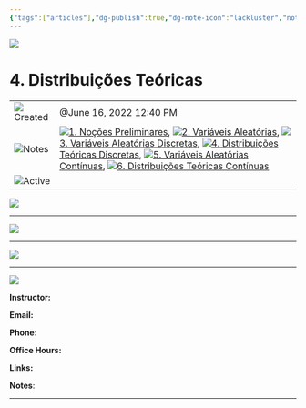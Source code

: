 ```yaml
---
{"tags":["articles"],"dg-publish":true,"dg-note-icon":"lackluster","noteIcon":"lackluster","permalink":"/04-resources-material-para-zettel/elearning/4-distribuicoes-teoricas/","dgPassFrontmatter":true,"created":"2025-10-16T10:25:58.268+01:00","updated":"2025-10-23T12:59:46.025+01:00"}
---
```

 

![](Dashboard/Attachments/icons_graduate%2029.png)

# 4. Distribuições Teóricas

|   |   |
|---|---|
|![](Dashboard/Attachments/clock_gray%20153.svg)Created|@June 16, 2022 12:40 PM|
|![](Dashboard/Attachments/arrow-northeast_gray%201200.svg)Notes|[![](Dashboard/Attachments/icons_notes--sentence%2027.png)1. Noções Preliminares](../Notes/1%20No%C3%A7%C3%B5es%20Preliminares%205aef1b61abff49ca932923bdc0a58074.html), [![](Dashboard/Attachments/icons_notes--sentence%2027.png)2. Variáveis Aleatórias](../Notes/2%20Vari%C3%A1veis%20Aleat%C3%B3rias%202e3a493d82d74bbca3cef2429012a788.html), [![](Dashboard/Attachments/icons_notes--sentence%2027.png)3. Variáveis Aleatórias Discretas](../Notes/3%20Vari%C3%A1veis%20Aleat%C3%B3rias%20Discretas%20b4abcdee118a42ccaca5a646f29af1ee.html), [![](Dashboard/Attachments/icons_notes--sentence%2027.png)4. Distribuições Teóricas Discretas](../Notes/4%20Distribui%C3%A7%C3%B5es%20Te%C3%B3ricas%20Discretas%209648dc062b184a039f5ed6e866a5db22.html), [![](Dashboard/Attachments/icons_notes--sentence%2027.png)5. Variáveis Aleatórias Contínuas](../Notes/5%20Vari%C3%A1veis%20Aleat%C3%B3rias%20Cont%C3%ADnuas%204e1f4a9afbd24984bdd9a788c304f6ac.html), [![](Dashboard/Attachments/icons_notes--sentence%2027.png)6. Distribuições Teóricas Contínuas](../Notes/6%20Distribui%C3%A7%C3%B5es%20Te%C3%B3ricas%20Cont%C3%ADnuas%20ae5ea9c147a24a9297522906cbd3acbe.html)|
|![](Dashboard/Attachments/checkmark-square_gray%20702.svg)Active||

[![](Dashboard/Attachments/Untitled%20151.png)](ISTQB%20-%20Certified%20Tester%20Foundation%20Level/Untitled.png)

---

[![](Dashboard/Attachments/Untitled%201%2030.png)](ISTQB%20-%20Certified%20Tester%20Foundation%20Level/Untitled%201.png)

---

[![](Dashboard/Attachments/Untitled%202%2026.png)](ISTQB%20-%20Certified%20Tester%20Foundation%20Level/Untitled%202.png)

---

[![](Dashboard/Attachments/Untitled%203%2023.png)](ISTQB%20-%20Certified%20Tester%20Foundation%20Level/Untitled%203.png)

**Instructor:**

**Email:**

**Phone:**

**Office Hours:**

**Links:**

**Notes**:

---